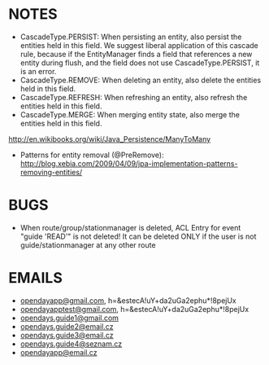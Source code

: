 NOTES
===

- CascadeType.PERSIST: When persisting an entity, also persist the entities held in this field. We suggest liberal application of this cascade rule, because if the EntityManager finds a field that references a new entity during flush, and the field does not use CascadeType.PERSIST, it is an error.
- CascadeType.REMOVE: When deleting an entity, also delete the entities held in this field.
- CascadeType.REFRESH: When refreshing an entity, also refresh the entities held in this field.
- CascadeType.MERGE: When merging entity state, also merge the entities held in this field.

http://en.wikibooks.org/wiki/Java_Persistence/ManyToMany

- Patterns for entity removal (@PreRemove): http://blog.xebia.com/2009/04/09/jpa-implementation-patterns-removing-entities/

BUGS
===

- When route/group/stationmanager is deleted, ACL Entry for event "guide 'READ'" is not deleted! It can be deleted ONLY if
 the user is not guide/stationmanager at any other route

EMAILS
===

- opendayapp@gmail.com, h=&estecA!uY+da2uGa2ephu*!8pejUx
- opendayapptest@gmail.com, h=&estecA!uY+da2uGa2ephu*!8pejUx
- opendays.guide1@gmail.com
- opendays.guide2@email.cz
- opendays.guide3@email.cz
- opendays.guide4@seznam.cz
- opendayapp@email.cz

